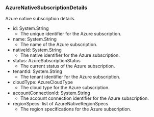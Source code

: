 ### AzureNativeSubscriptionDetails
Azure native subscription details.

- id: System.String
  - The unique identifier for the Azure subscription.
- name: System.String
  - The name of the Azure subscription.
- nativeId: System.String
  - The native identifier for the Azure subscription.
- status: AzureSubscriptionStatus
  - The current status of the Azure subscription.
- tenantId: System.String
  - The tenant identifier for the Azure subscription.
- cloudType: AzureCloudType
  - The cloud type for the Azure subscription.
- accountConnectionId: System.String
  - The account connection identifier for the Azure subscription.
- regionSpecs: list of AzureNativeRegionSpecs
  - The region specifications for the Azure subscription.
